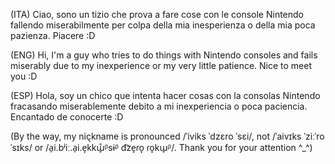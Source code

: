 (ITA)
Ciao, sono un tizio che prova a fare cose con le console Nintendo fallendo miserabilmente per colpa della mia inesperienza o della mia poca pazienza. Piacere :D
	
(ENG)
Hi, I'm a guy who tries to do things with Nintendo consoles and fails miserably due to my inexperience or my very little patience. Nice to meet you :D

(ESP)
Hola, soy un chico que intenta hacer cosas con la consolas Nintendo fracasando miserablemente debito a mi inexperiencia o poca paciencia. Encantado de conocerte :D


(By the way, my nickname is pronounced /ˈiviks ˈdzɛro ˈsɛi/, not /ˈaivɪks ˈziːˈro ˈsɪks/ or /a̠i.bʲiː.a̠i.e̞k̚kɯ̟̊ᵝsɨᵝ d͡ze̞ɾo̞ ɾo̞kɯ̟ᵝ/. Thank you for your attention ^_^) 
